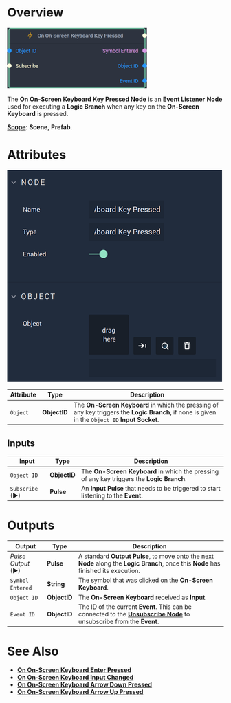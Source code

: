 # Overview

![The On On-Screen Keyboard Key Pressed Node.](../../../.gitbook/assets/ononscreenkeyboardkeypressednode20241.png)

The **On On-Screen Keyboard Key Pressed Node** is an **Event Listener** **Node** used for executing a **Logic Branch** when any key on the **On-Screen Keyboard** is pressed.

[**Scope**](../../overview.md#scopes): **Scene**, **Prefab**.

# Attributes

![The On On-Screen Keyboard Key Pressed Node Attributes.](../../../.gitbook/assets/ononscreenkeyboardkeypressedattributes.png)

|Attribute|Type|Description|
|---|---|---|
|`Object`|**ObjectID**|The **On-Screen Keyboard** in which the pressing of any key triggers the **Logic Branch**, if none is given in the `Object ID` **Input Socket**. |

## Inputs

| Input | Type | Description |
|---|---|---|
|`Object ID` | **ObjectID** | The **On-Screen Keyboard** in which the pressing of any key triggers the **Logic Branch**. |
| `Subscribe` (►)|**Pulse** | An **Input Pulse** that needs to be triggered to start listening to the **Event**. |


# Outputs

|Output|Type|Description|
|---|---|---|
|*Pulse Output* (►)|**Pulse**|A standard **Output Pulse**, to move onto the next **Node** along the **Logic Branch**, once this **Node** has finished its execution.|
|`Symbol Entered`|**String**|The symbol that was clicked on the **On-Screen Keyboard**.|
| `Object ID` | **ObjectID** | The **On-Screen Keyboard** received as **Input**. |
|`Event ID`| **ObjectID**| The ID of the current **Event**. This can be connected to the [**Unsubscribe Node**](../../incari/event/unsubscribe.md) to unsubscribe from the **Event**.|


# See Also


* [**On On-Screen Keyboard Enter Pressed**](on-onscreen-keyboard-enter-pressed.md)
* [**On On-Screen Keyboard Input Changed**](on-onscreen-keyboard-input-changed.md)
* [**On On-Screen Keyboard Arrow Down Pressed**](ononscreenkeyboardarrowdownpressed.md)
* [**On On-Screen Keyboard Arrow Up Pressed**](ononscreenkeyboardarrowuppressed.md)

